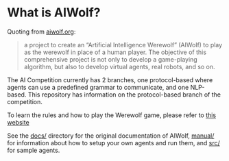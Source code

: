 # What is AIWolf?

Quoting from [aiwolf.org](http://aiwolf.org/en/introduction):

> a project to create an “Artificial Intelligence Werewolf” (AIWolf) to play as
> the werewolf in place of a human player. The objective of this comprehensive
> project is not only to develop a game-playing algorithm, but also to develop
> virtual agents, real robots, and so on.

The AI Competition currently has 2 branches, one protocol-based where agents can
use a predefined grammar to communicate, and one NLP-based. This repository has
information on the protocol-based branch of the competition.

To learn the rules and how to play the Werewolf game, please refer to [this
website](https://werewolf.chat/Main_Page)

See the [docs/](docs/) directory for the original documentation of AIWolf,
[manual/](manual/) for information about how to setup your own agents and
run them, and [src/](src/) for sample agents. 
